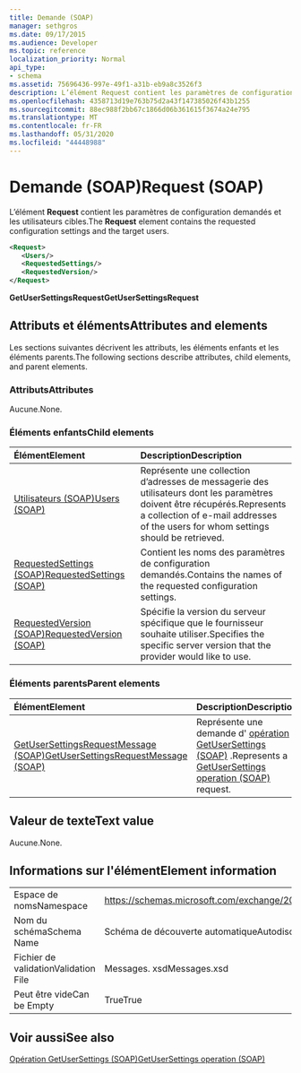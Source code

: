 ```yaml
---
title: Demande (SOAP)
manager: sethgros
ms.date: 09/17/2015
ms.audience: Developer
ms.topic: reference
localization_priority: Normal
api_type:
- schema
ms.assetid: 75696436-997e-49f1-a31b-eb9a8c3526f3
description: L’élément Request contient les paramètres de configuration demandés et les utilisateurs cibles.
ms.openlocfilehash: 4358713d19e763b75d2a43f147385026f43b1255
ms.sourcegitcommit: 88ec988f2bb67c1866d06b361615f3674a24e795
ms.translationtype: MT
ms.contentlocale: fr-FR
ms.lasthandoff: 05/31/2020
ms.locfileid: "44448988"
---
```

# <a name="request-soap"></a><span data-ttu-id="a84fe-103">Demande (SOAP)</span><span class="sxs-lookup"><span data-stu-id="a84fe-103">Request (SOAP)</span></span>

<span data-ttu-id="a84fe-104">L’élément **Request** contient les paramètres de configuration demandés et les utilisateurs cibles.</span><span class="sxs-lookup"><span data-stu-id="a84fe-104">The **Request** element contains the requested configuration settings and the target users.</span></span> 
  
```XML
<Request>
   <Users/>
   <RequestedSettings/>
   <RequestedVersion/>
</Request>
```

 <span data-ttu-id="a84fe-105">**GetUserSettingsRequest**</span><span class="sxs-lookup"><span data-stu-id="a84fe-105">**GetUserSettingsRequest**</span></span>
## <a name="attributes-and-elements"></a><span data-ttu-id="a84fe-106">Attributs et éléments</span><span class="sxs-lookup"><span data-stu-id="a84fe-106">Attributes and elements</span></span>

<span data-ttu-id="a84fe-107">Les sections suivantes décrivent les attributs, les éléments enfants et les éléments parents.</span><span class="sxs-lookup"><span data-stu-id="a84fe-107">The following sections describe attributes, child elements, and parent elements.</span></span>
  
### <a name="attributes"></a><span data-ttu-id="a84fe-108">Attributs</span><span class="sxs-lookup"><span data-stu-id="a84fe-108">Attributes</span></span>

<span data-ttu-id="a84fe-109">Aucune.</span><span class="sxs-lookup"><span data-stu-id="a84fe-109">None.</span></span>
  
### <a name="child-elements"></a><span data-ttu-id="a84fe-110">Éléments enfants</span><span class="sxs-lookup"><span data-stu-id="a84fe-110">Child elements</span></span>

|<span data-ttu-id="a84fe-111">**Élément**</span><span class="sxs-lookup"><span data-stu-id="a84fe-111">**Element**</span></span>|<span data-ttu-id="a84fe-112">**Description**</span><span class="sxs-lookup"><span data-stu-id="a84fe-112">**Description**</span></span>|
|:-----|:-----|
|[<span data-ttu-id="a84fe-113">Utilisateurs (SOAP)</span><span class="sxs-lookup"><span data-stu-id="a84fe-113">Users (SOAP)</span></span>](users-soap.md) <br/> |<span data-ttu-id="a84fe-114">Représente une collection d’adresses de messagerie des utilisateurs dont les paramètres doivent être récupérés.</span><span class="sxs-lookup"><span data-stu-id="a84fe-114">Represents a collection of e-mail addresses of the users for whom settings should be retrieved.</span></span>  <br/> |
|[<span data-ttu-id="a84fe-115">RequestedSettings (SOAP)</span><span class="sxs-lookup"><span data-stu-id="a84fe-115">RequestedSettings (SOAP)</span></span>](requestedsettings-soap.md) <br/> |<span data-ttu-id="a84fe-116">Contient les noms des paramètres de configuration demandés.</span><span class="sxs-lookup"><span data-stu-id="a84fe-116">Contains the names of the requested configuration settings.</span></span>  <br/> |
|[<span data-ttu-id="a84fe-117">RequestedVersion (SOAP)</span><span class="sxs-lookup"><span data-stu-id="a84fe-117">RequestedVersion (SOAP)</span></span>](requestedversion-soap.md) <br/> |<span data-ttu-id="a84fe-118">Spécifie la version du serveur spécifique que le fournisseur souhaite utiliser.</span><span class="sxs-lookup"><span data-stu-id="a84fe-118">Specifies the specific server version that the provider would like to use.</span></span>  <br/> |
   
### <a name="parent-elements"></a><span data-ttu-id="a84fe-119">Éléments parents</span><span class="sxs-lookup"><span data-stu-id="a84fe-119">Parent elements</span></span>

|<span data-ttu-id="a84fe-120">**Élément**</span><span class="sxs-lookup"><span data-stu-id="a84fe-120">**Element**</span></span>|<span data-ttu-id="a84fe-121">**Description**</span><span class="sxs-lookup"><span data-stu-id="a84fe-121">**Description**</span></span>|
|:-----|:-----|
|[<span data-ttu-id="a84fe-122">GetUserSettingsRequestMessage (SOAP)</span><span class="sxs-lookup"><span data-stu-id="a84fe-122">GetUserSettingsRequestMessage (SOAP)</span></span>](getusersettingsrequestmessage-soap.md) <br/> |<span data-ttu-id="a84fe-123">Représente une demande d' [opération GetUserSettings (SOAP)](getusersettings-operation-soap.md) .</span><span class="sxs-lookup"><span data-stu-id="a84fe-123">Represents a [GetUserSettings operation (SOAP)](getusersettings-operation-soap.md) request.</span></span>  <br/> |
   
## <a name="text-value"></a><span data-ttu-id="a84fe-124">Valeur de texte</span><span class="sxs-lookup"><span data-stu-id="a84fe-124">Text value</span></span>

<span data-ttu-id="a84fe-125">Aucune.</span><span class="sxs-lookup"><span data-stu-id="a84fe-125">None.</span></span>
  
## <a name="element-information"></a><span data-ttu-id="a84fe-126">Informations sur l'élément</span><span class="sxs-lookup"><span data-stu-id="a84fe-126">Element information</span></span>

|||
|:-----|:-----|
|<span data-ttu-id="a84fe-127">Espace de noms</span><span class="sxs-lookup"><span data-stu-id="a84fe-127">Namespace</span></span>  <br/> |https://schemas.microsoft.com/exchange/2010/Autodiscover  <br/> |
|<span data-ttu-id="a84fe-128">Nom du schéma</span><span class="sxs-lookup"><span data-stu-id="a84fe-128">Schema Name</span></span>  <br/> |<span data-ttu-id="a84fe-129">Schéma de découverte automatique</span><span class="sxs-lookup"><span data-stu-id="a84fe-129">Autodiscover schema</span></span>  <br/> |
|<span data-ttu-id="a84fe-130">Fichier de validation</span><span class="sxs-lookup"><span data-stu-id="a84fe-130">Validation File</span></span>  <br/> |<span data-ttu-id="a84fe-131">Messages. xsd</span><span class="sxs-lookup"><span data-stu-id="a84fe-131">Messages.xsd</span></span>  <br/> |
|<span data-ttu-id="a84fe-132">Peut être vide</span><span class="sxs-lookup"><span data-stu-id="a84fe-132">Can be Empty</span></span>  <br/> |<span data-ttu-id="a84fe-133">True</span><span class="sxs-lookup"><span data-stu-id="a84fe-133">True</span></span>  <br/> |
   
## <a name="see-also"></a><span data-ttu-id="a84fe-134">Voir aussi</span><span class="sxs-lookup"><span data-stu-id="a84fe-134">See also</span></span>



[<span data-ttu-id="a84fe-135">Opération GetUserSettings (SOAP)</span><span class="sxs-lookup"><span data-stu-id="a84fe-135">GetUserSettings operation (SOAP)</span></span>](getusersettings-operation-soap.md)


